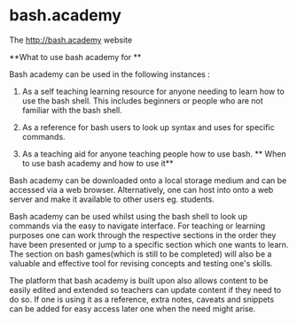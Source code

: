 bash.academy
============

The http://bash.academy website

**What to use bash academy for  **

Bash academy can be used in the following instances :

1. As a self teaching learning resource for anyone needing to learn how to use the bash shell. This includes beginners or people who are not familiar with the bash shell.

2. As a reference for bash users to look up syntax and uses for specific commands.

3. As a teaching aid for anyone teaching people how to use bash. 
**
When to use bash academy and how to use it**

 Bash academy can be downloaded onto a local storage medium and can be accessed via a web browser. Alternatively, one can host  into onto a web server and make it available to other users eg. students.
	
 Bash academy can be used whilst using the bash shell to look up commands via the easy to navigate interface. For teaching or learning purposes one can work through the respective sections in the order they have been presented or jump to a specific section which one wants to learn. The section on bash games(which is still to be completed) will also be a valuable and effective tool for revising concepts and testing one's skills.

The platform that bash academy is built upon also allows content to be easily edited and extended so teachers can update content if they need to do so. If one is using it as a reference, extra notes, caveats and snippets can be added for easy access later one when the need might arise.


